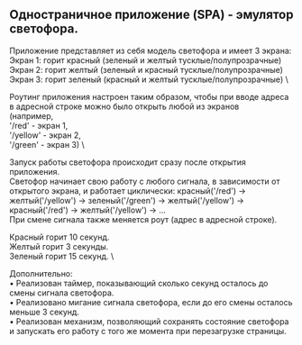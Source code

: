 ## Одностраничное приложение (SPA) - эмулятор светофора. 

Приложение представляет из себя модель светофора и имеет 3 экрана: \
Экран 1: горит красный (зеленый и желтый тусклые/полупрозрачные) \
Экран 2: горит желтый (зеленый и красный тусклые/полупрозрачные) \
Экран 3: горит зеленый (красный и желтый тусклые/полупрозрачные) \

Роутинг приложения настроен таким образом, чтобы при вводе адреса в адресной строке можно было открыть любой из экранов \
(например, \
'/red' - экран 1, \
'/yellow' - экран 2, \
'/green' - экран 3) \

Запуск работы светофора происходит сразу после открытия приложения. \
Светофор начинает свою работу с любого сигнала, в зависимости от открытого экрана, и работает циклически: красный('/red') -> желтый('/yellow') -> зеленый('/green') -> желтый('/yellow') -> красный('/red') -> желтый('/yellow') -> ... \
При смене сигнала также меняется роут (адрес в адресной строке).

Красный горит 10 секунд. \
Желтый горит 3 секунды. \
Зеленый горит 15 секунд. \

Дополнительно: \
• Реализован таймер, показывающий сколько секунд осталось до смены сигнала светофора. \
• Реализовано мигание сигнала светофора, если до его смены осталось меньше 3 секунд. \
• Реализован механизм, позволяющий сохранять состояние светофора и запускать его работу с того же момента при перезагрузке страницы.
